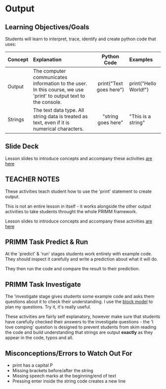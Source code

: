 # Output

## Learning Objectives/Goals

Students will learn to interpret, trace, identify and create python code that uses:

|Concept|Explanation|Python Code|Examples|
|:---|:---|:---:|:---|
|Output|The computer communicates information to the user.  In this course, we use 'print' to output text to the console.|print("Text goes here")|print("Hello World!")|
|Strings|The text data type. All string data is treated as text, even if it is numerical characters.|"string goes here"| "This is a string"|

## Slide Deck

Lesson slides to introduce concepts and accompany these activities [are here](https://docs.google.com/presentation/d/1iQtjLPF7ZCsytrZSkp3I_v9uE4SvYNA8x5TQLKQETJU/edit?usp=sharing)

## TEACHER NOTES

These activities teach student how to use the 'print' statement to create output.

This is not an entire lesson in itself - it works alongside the other output activities to take students throught the whole PRIMM framework.

Lesson slides to introduce concepts and accompany these activities [are here](https://docs.google.com/presentation/d/1iQtjLPF7ZCsytrZSkp3I_v9uE4SvYNA8x5TQLKQETJU/edit?usp=sharing)

## PRIMM Task Predict & Run
At the 'predict' & 'run' stages students work entirely with example code.  They should inspect it carefully and write a prediction about what it will do.

They then run the code and compare the result to their prediction.

## PRIMM Task Investigate

The 'investigate stage gives students some example code and asks them questions about it to check their understanding.  I use the [block model](https://helloworld.raspberrypi.org/articles/hw14-the-i-in-primm)  to plan my questions.  Try it, it's really useful.

These activities are fairly self explanatory, however make sure that students have carefully checked their answers to the investigate questions - the 'I love comping' question is designed to prevent students from skim reading the code and build understanding that strings are output **exactly** as they appear in the code, typos and all.

## Misconceptions/Errors to Watch Out For

- print has a capital P
- Missing brackets before/after the string
- Missing speech marks at the beginning/end of text
- Pressing enter inside the string code creates a new line